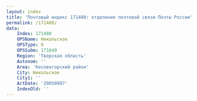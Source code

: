 ```yaml
---
layout: index
title: 'Почтовый индекс 171480: отделение почтовой связи Почты России'
permalink: /171480/
data:
    Index: 171480
    OPSName: Никольское
    OPSType: О
    OPSSubm: 171649
    Region: 'Тверская область'
    Autonom: ''
    Area: 'Кесовогорский район'
    City: Никольское
    City1: ''
    ActDate: '20050907'
    IndexOld: ''
---
```


